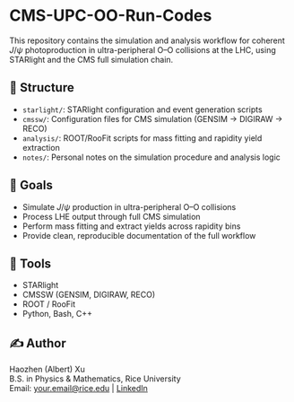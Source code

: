 
# CMS-UPC-OO-Run-Codes

This repository contains the simulation and analysis workflow for coherent $J/\psi$ photoproduction in ultra-peripheral O–O collisions at the LHC, using STARlight and the CMS full simulation chain.

## 📁 Structure
- `starlight/`: STARlight configuration and event generation scripts
- `cmssw/`: Configuration files for CMS simulation (GENSIM → DIGIRAW → RECO)
- `analysis/`: ROOT/RooFit scripts for mass fitting and rapidity yield extraction
- `notes/`: Personal notes on the simulation procedure and analysis logic

## 🎯 Goals
- Simulate $J/\psi$ production in ultra-peripheral O–O collisions
- Process LHE output through full CMS simulation
- Perform mass fitting and extract yields across rapidity bins
- Provide clean, reproducible documentation of the full workflow

## 🔧 Tools
- STARlight
- CMSSW (GENSIM, DIGIRAW, RECO)
- ROOT / RooFit
- Python, Bash, C++

## ✍️ Author
Haozhen (Albert) Xu  
B.S. in Physics & Mathematics, Rice University  
Email: your.email@rice.edu | [LinkedIn](https://linkedin.com/in/yourlinkedin)
